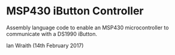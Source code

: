 # MSP430 iButton Controller

Assembly language code to enable an MSP430 microcontroller to communicate with a DS1990 iButton.

Ian Wraith (14th February 2017)